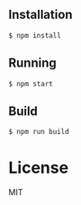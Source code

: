 ## Installation

```
$ npm install
```

## Running

```
$ npm start
```

## Build

```
$ npm run build
```

# License

MIT
